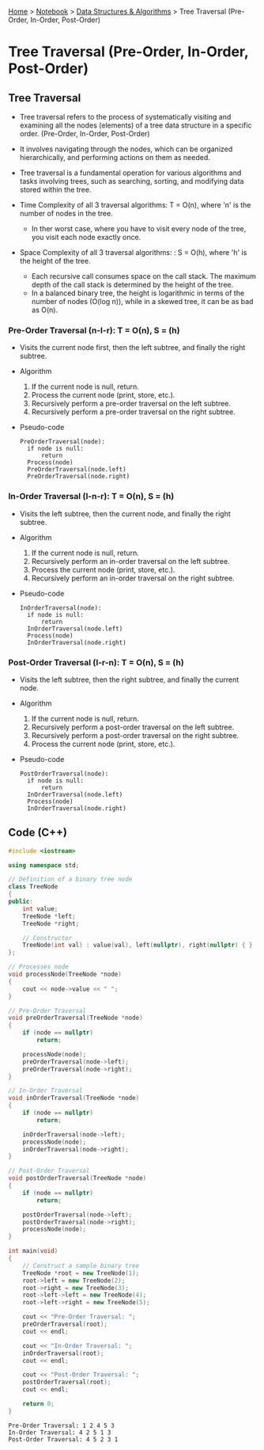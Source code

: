 <a href="../../">Home</a> > <a href="../notebook">Notebook</a> > <a href="./">Data Structures & Algorithms</a> > Tree Traversal (Pre-Order, In-Order, Post-Order) 

# Tree Traversal (Pre-Order, In-Order, Post-Order)  



## Tree Traversal

* Tree traversal refers to the process of systematically visiting and examining all the nodes (elements) of a tree data structure in a specific order. (Pre-Order, In-Order, Post-Order)
* It involves navigating through the nodes, which can be organized hierarchically, and performing actions on them as needed.
* Tree traversal is a fundamental operation for various algorithms and tasks involving trees, such as searching, sorting, and modifying data stored  within the tree.
* Time Complexity of all 3 traversal algorithms: T = O(n), where 'n' is the number of nodes in the tree.
  * In ther worst case, where you have to visit every node of the tree, you visit each node exactly once.

* Space Complexity of all 3 traversal algorithms: : S = O(h), where 'h' is the height of the tree.
  * Each recursive call consumes space on the call stack. The maximum depth of the call stack is determined by the height of the tree.
  * In a balanced binary tree, the height is logarithmic in terms of the number of nodes (O(log n)), while in a skewed tree, it can be as bad as O(n).


### Pre-Order Traversal (n-l-r): T = O(n), S = (h)

* Visits the current node first, then the left subtree, and finally the right subtree.

* Algorithm
  1. If the current node is null, return.
  2. Process the current node (print, store, etc.).
  3. Recursively perform a pre-order traversal on the left subtree.
  4. Recursively perform a pre-order traversal on the right subtree.

* Pseudo-code

  ```plain
  PreOrderTraversal(node):
  	if node is null:
  		return
  	Process(node)
  	PreOrderTraversal(node.left)
  	PreOrderTraversal(node.right)
  ```

### In-Order Traversal (l-n-r): T = O(n), S = (h)

* Visits the left subtree, then the current node, and finally the right subtree.

* Algorithm

  1. If the current node is null, return.
  2. Recursively perform an in-order traversal on the left subtree.
  3. Process the current node (print, store, etc.).
  4. Recursively perform an in-order traversal on the right subtree.

* Pseudo-code

  ```plain
  InOrderTraversal(node):
  	if node is null:
  		return
  	InOrderTraversal(node.left)
  	Process(node)
  	InOrderTraversal(node.right)
  ```

### Post-Order Traversal (l-r-n): T = O(n), S = (h)

* Visits the left subtree, then the right subtree, and finally the current node.

* Algorithm

  1. If the current node is null, return.
  2. Recursively perform a post-order traversal on the left subtree.
  3. Recursively perform a post-order traversal on the right subtree.
  4. Process the current node (print, store, etc.).

* Pseudo-code

  ```plain
  PostOrderTraversal(node):
  	if node is null:
  		return
  	InOrderTraversal(node.left)
  	Process(node)
  	InOrderTraversal(node.right)
  ```

  

## Code (C++)

```cpp
#include <iostream>

using namespace std;

// Definition of a binary tree node
class TreeNode
{
public:
	int value;
	TreeNode *left;
	TreeNode *right;

	// Constructor
	TreeNode(int val) : value(val), left(nullptr), right(nullptr) { }
};

// Processes node
void processNode(TreeNode *node)
{
	cout << node->value << " ";
}

// Pre-Order Traversal
void preOrderTraversal(TreeNode *node)
{
	if (node == nullptr)
		return;

	processNode(node);
	preOrderTraversal(node->left);
	preOrderTraversal(node->right);
}

// In-Order Traversal
void inOrderTraversal(TreeNode *node)
{
	if (node == nullptr)
		return;

	inOrderTraversal(node->left);
	processNode(node);
	inOrderTraversal(node->right);
}

// Post-Order Traversal
void postOrderTraversal(TreeNode *node)
{
	if (node == nullptr)
		return;

	postOrderTraversal(node->left);
	postOrderTraversal(node->right);
	processNode(node);
}

int main(void)
{
	// Construct a sample binary tree
	TreeNode *root = new TreeNode(1);
	root->left = new TreeNode(2);
	root->right = new TreeNode(3);
	root->left->left = new TreeNode(4);
	root->left->right = new TreeNode(5);

	cout << "Pre-Order Traversal: ";
	preOrderTraversal(root);
	cout << endl;

	cout << "In-Order Traversal: ";
	inOrderTraversal(root);
	cout << endl;

	cout << "Post-Order Traversal: ";
	postOrderTraversal(root);
	cout << endl;

	return 0;
}
```

```plain
Pre-Order Traversal: 1 2 4 5 3 
In-Order Traversal: 4 2 5 1 3 
Post-Order Traversal: 4 5 2 3 1 
```

